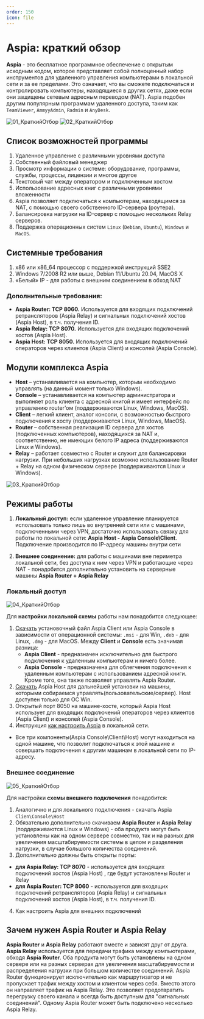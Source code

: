 ```yaml
---
order: 150
icon: file
---
```


# Aspia: краткий обзор

**Aspia** - это бесплатное программное обеспечение с открытым исходным кодом, которое представляет собой полноценный набор инструментов для удаленного управления компьютерами в локальной сети и за ее пределами. Это означает, что вы сможете подключаться и контролировать компьютеры, находящиеся в других сетях, даже если они защищены сетевым адресным переводом (NAT). Aspia подобен другим популярным программам удаленного доступа, таким как `TeamViewer`, `AmmyyAdmin`, `Radmin` и `AnyDesk`. 

![01_КраткийОтбор](static/01_КраткийОтбор.png)  ![02_КраткийОтбор](static/02_КраткийОтбор.png)

## Список возможностей программы

1. Удаленное управление с различными уровнями доступа  
2. Собственный файловый менеджер  
3. Просмотр информации о системе: оборудование, программы, службы, процессы, лицензии  и многое другое  
4. Текстовый чат между оператором и подключенным хостом  
5. Использование адресных книг с различными уровнями вложенности  
6. Aspia позволяет подключаться к компьютерам, находящимся за NAT, с помощью своего собственного ID-сервера (роутера).   
7. Балансировка нагрузки на ID-сервер с помощью нескольких Relay серверов.   
8. Поддержка операционных систем `Linux` (`Debian`, `Ubuntu`), `Windows` и `MacOS`.   

## Системные требования
1. x86 или x86_64 процессор с поддержкой инструкций SSE2   
2. Windows 7/2008 R2 или выше, Debian 11/Ubuntu 20.04, MacOS X   
3. «Белый» IP - для работы с внешним соединением в обход NAT   

###  Дополнительные требования:

* **Aspia Router: TCP 8060.** Используется для входящих подключений ретрансляторов (Aspia Relay) и сигнальных подключений хостов (Aspia Host), в т.ч. получения ID.
* **Aspia Relay: TCP 8070.** Используется для входящих подключений хостов (Aspia Host).
* **Aspia Host: TCP 8050.** Используется для входящих подключений операторов через клиентов (Aspia Client) и консолей (Aspia Console).

## Модули комплекса Aspia

* **Host** – устанавливается на компьютер, которым необходимо управлять (на данный момент только Windows).
* **Console** – устанавливается на компьютер администратора и выполняет роль клиента с адресной книгой и имеет интерфейс по управлению router’ом (поддерживаются Linux, Windows, MacOS).
* **Client** – легкий клиент, аналог консоли, с возможностью быстрого подключения к хосту (поддерживаются Linux, Windows, MacOS).
* **Router** – собственная реализация ID сервера для хостов (подключенных компьютеров), находящихся за NAT и, соответственно, не имеющих белого IP адреса (поддерживаются Linux и Windows).
* **Relay** – работает совместно с Router и служит для балансировки нагрузки. При небольших нагрузках возможно использование Router + Relay на одном физическом сервере (поддерживаются Linux и Windows).

![03_КраткийОтбор](static/03_КраткийОтбор.png)

## Режимы работы

1. **Локальный доступ:** если удаленное управление планируется использовать только лишь во внутренней сети или с машинами, подключенными через VPN, достаточно использовать связку для работы по локальной сети: **Aspia Host - Aspia Console\Client**. Подключение производится по IP-адресу машины внутри сети

2. **Внешнее соединение:** для работы с машинами вне периметра локальной сети, без доступа к ним через VPN и работающие через NAT - понадобится дополнительно установить на серверные машины **Aspia Router + Aspia Relay**
 
### Локальный доступ

![04_КраткийОтбор](static/04_КраткийОтбор.png)

Для **настройки локальной схемы** работы нам понадобится следующее:
1. [Скачать](https://github.com/dchapyshev/aspia/releases) установочный файл Aspia Client или Aspia Console в зависимости от операционной системы: `.msi` - для Win, `.deb` - для Linux, `.dmg` - для MacOS.  Между **Client** и **Console** есть значимая разница:   
    * **Aspia Client** - предназначен исключительно для быстрого подключения к удаленным компьютерам и ничего более.  
    * **Aspia Console** - предназначена для облегчения подключения к удаленным компьютерам с использованием адресной книги. Кроме того, она также позволяет управлять Aspia Router.  
2. [Скачать](https://github.com/dchapyshev/aspia/releases) Aspia Host для дальнейшей установки на машины, которыми собираемся управлять(пользовательские/сервер). Host доступен только для ОС Win.
3. Открытый порт 8050 на машине-хосте, который Aspia Host использует для входящих подключений операторов через клиентов (Aspia Client) и консолей (Aspia Console).  
4. Инструкция [как настроить Aspia](https://softonit.ru/FAQ/courses/?COURSE_ID=1&LESSON_ID=936) в локальной сети.   

* Все три компоненты(Aspia Console\Client\Host) могут находиться на одной машине, что позволит подключаться к этой машине и совершать подключения к другим машинам в локальной сети по IP-адресу.  

### Внешнее соединение

![05_КраткийОтбор](static/05_КраткийОтбор.png)

Для настройки **схемы внешнего подключения** понадобится:
1. Аналогично и для локального подключения - скачать Aspia `Clien\Console\Host`  
2. Обязательно дополнительно скачиваем **Aspia Router** и **Aspia Relay** (поддерживаются Linux и Windows) - оба продукта могут быть установлены как на одном сервере совместно, так и на разных для увеличения масштабируемости системы в целом и разделения нагрузки, в случае большого количества соединений.  
3. Дополнительно должны быть открыты порты:  
* **для Aspia Relay: TCP 8070** - используется для входящих подключений хостов (Aspia Host) , где будут установлены Router и Relay  
* **для Aspia Router: TCP 8060** - используется для входящих подключений ретрансляторов (Aspia Relay) и сигнальных подключений хостов (Aspia Host), в т.ч. получения ID.  

4. Как настроить  Aspia для внешних подключений 

## Зачем нужен Aspia Router и Aspia Relay
**Aspia Router** и **Aspia Relay** работают вместе и зависят друг от друга. **Aspia Relay** используется для передачи трафика между компьютерами, обходя **Aspia Router**. Оба продукта могут быть установлены на одном сервере или на разных серверах для увеличения масштабируемости и распределения нагрузки при большом количестве соединений.
Aspia Router функционирует исключительно как маршрутизатор и не пропускает трафик между хостом и клиентом через себя. Вместо этого он направляет трафик на Aspia Relay. Это позволяет предотвратить перегрузку своего канала и всегда быть доступным для "сигнальных соединений". Одному Aspia Router может быть подключено несколько Aspia Relay.